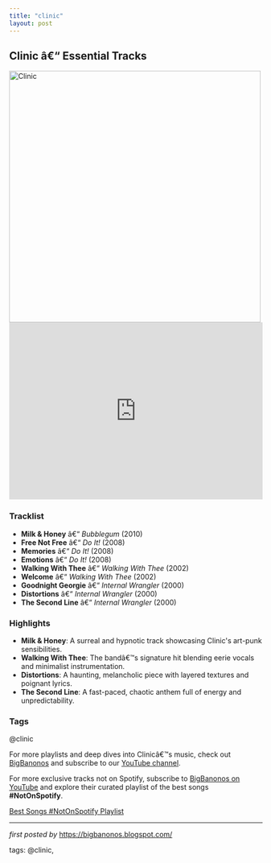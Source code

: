 ```yaml
---
title: "clinic"
layout: post
---
```

<h2>Clinic â€“ Essential Tracks</h2> <div > <img src="https://media.pitchfork.com/photos/592c654dc0084474cd0c776e/2:1/w_2560%2Cc_limit/620d4ba5.jpg" alt="Clinic" width="500" />
</div> <iframe src="https://open.spotify.com/embed/playlist/2mwWRqTNo23O2Fo1oCt3UT?utm_source=generator" width="100%" height="352" frameborder="0" allow="autoplay; clipboard-write; encrypted-media; fullscreen; picture-in-picture" loading="lazy"></iframe> <h3>Tracklist</h3>
<ul> <li><strong>Milk & Honey</strong> â€“ <em>Bubblegum</em> (2010)</li> <li><strong>Free Not Free</strong> â€“ <em>Do It!</em> (2008)</li> <li><strong>Memories</strong> â€“ <em>Do It!</em> (2008)</li> <li><strong>Emotions</strong> â€“ <em>Do It!</em> (2008)</li> <li><strong>Walking With Thee</strong> â€“ <em>Walking With Thee</em> (2002)</li> <li><strong>Welcome</strong> â€“ <em>Walking With Thee</em> (2002)</li> <li><strong>Goodnight Georgie</strong> â€“ <em>Internal Wrangler</em> (2000)</li> <li><strong>Distortions</strong> â€“ <em>Internal Wrangler</em> (2000)</li> <li><strong>The Second Line</strong> â€“ <em>Internal Wrangler</em> (2000)</li>
</ul> <h3>Highlights</h3>
<ul> <li><strong>Milk & Honey</strong>: A surreal and hypnotic track showcasing Clinic's art-punk sensibilities.</li> <li><strong>Walking With Thee</strong>: The bandâ€™s signature hit blending eerie vocals and minimalist instrumentation.</li> <li><strong>Distortions</strong>: A haunting, melancholic piece with layered textures and poignant lyrics.</li> <li><strong>The Second Line</strong>: A fast-paced, chaotic anthem full of energy and unpredictability.</li>
</ul> <h3>Tags</h3>
<p>@clinic</p> <p>For more playlists and deep dives into Clinicâ€™s music, check out <a href="https://bigbanonos.blogspot.com/" target="_blank">BigBanonos</a> and subscribe to our <a href="https://www.youtube.com/@BigBanonos" target="_blank">YouTube channel</a>.</p>


<!--Subscribe and Playlist Links-->
<div>
    <p>For more exclusive tracks not on Spotify, subscribe to <a href="https://www.youtube.com/@BigBanonos" target="_blank">BigBanonos on YouTube</a> and explore their curated playlist of the best songs <strong>#NotOnSpotify</strong>.</p>
    <p><a href="https://www.youtube.com/playlist?list=PLtuNtuTatqI0kFahUCbtbfenC_ET5O_tr" target="_blank">Best Songs #NotOnSpotify Playlist<br /></a></p></div>

<hr />

<p><em>first posted by</em> <a href="https://bigbanonos.blogspot.com/" rel="noopener" target="_new">https://bigbanonos.blogspot.com/</a></p>

<p>tags: @clinic,</p>
